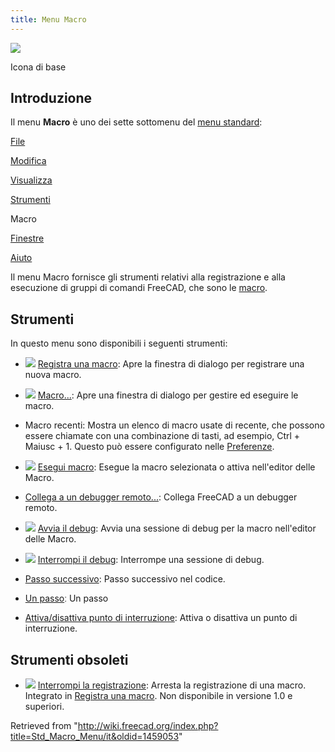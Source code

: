 ```yaml
---
title: Menu Macro
---
```


![](/images/Freecad.svg)

Icona di base

## Introduzione

Il menu **Macro** è uno dei sette sottomenu del [menu standard](/Standard_Menu/it "Standard Menu/it"):

[File](/Std_File_Menu/it "Std File Menu/it")

[Modifica](/Std_Edit_Menu/it "Std Edit Menu/it")

[Visualizza](/Std_View_Menu/it "Std View Menu/it")

[Strumenti](/Std_Tools_Menu/it "Std Tools Menu/it")

Macro

[Finestre](/Std_Windows_Menu/it "Std Windows Menu/it")

[Aiuto](/Std_Help_Menu/it "Std Help Menu/it")

Il menu Macro fornisce gli strumenti relativi alla registrazione e alla esecuzione di gruppi di comandi FreeCAD, che sono le [macro](/Macros/it "Macros/it").

## Strumenti

In questo menu sono disponibili i seguenti strumenti:

- ![](/images/Std_DlgMacroRecord.svg) [Registra una macro](/Std_DlgMacroRecord/it "Std DlgMacroRecord/it"): Apre la finestra di dialogo per registrare una nuova macro.

- ![](/images/Std_DlgMacroExecute.svg) [Macro...](/Std_DlgMacroExecute/it "Std DlgMacroExecute/it"): Apre una finestra di dialogo per gestire ed eseguire le macro.

* Macro recenti: Mostra un elenco di macro usate di recente, che possono essere chiamate con una combinazione di tasti, ad esempio, Ctrl + Maiusc + 1. Questo può essere configurato nelle [Preferenze](/Preferences_Editor/it "Preferences Editor/it").

- ![](/images/Std_DlgMacroExecuteDirect.svg) [Esegui macro](/Std_DlgMacroExecuteDirect/it "Std DlgMacroExecuteDirect/it"): Esegue la macro selezionata o attiva nell'editor delle Macro.

* [Collega a un debugger remoto...](/Std_MacroAttachDebugger/it "Std MacroAttachDebugger/it"): Collega FreeCAD a un debugger remoto.

- ![](/images/Std_MacroStartDebug.svg) [Avvia il debug](/Std_MacroStartDebug/it "Std MacroStartDebug/it"): Avvia una sessione di debug per la macro nell'editor delle Macro.

- ![](/images/Std_MacroStopDebug.svg) [Interrompi il debug](/Std_MacroStopDebug/it "Std MacroStopDebug/it"): Interrompe una sessione di debug.

* [Passo successivo](/Std_MacroStepOver/it "Std MacroStepOver/it"): Passo successivo nel codice.

* [Un passo](/Std_MacroStepInto/it "Std MacroStepInto/it")ː Un passo

* [Attiva/disattiva punto di interruzione](/Std_ToggleBreakpoint/it "Std ToggleBreakpoint/it"): Attiva o disattiva un punto di interruzione.

## Strumenti obsoleti

- ![](/images/Std_MacroStopRecord.svg) [Interrompi la registrazione](/Std_MacroStopRecord/it "Std MacroStopRecord/it"): Arresta la registrazione di una macro. Integrato in [Registra una macro](/Std_DlgMacroRecord/it "Std DlgMacroRecord/it"). Non disponibile in versione 1.0 e superiori.

Retrieved from "<http://wiki.freecad.org/index.php?title=Std_Macro_Menu/it&oldid=1459053>"
